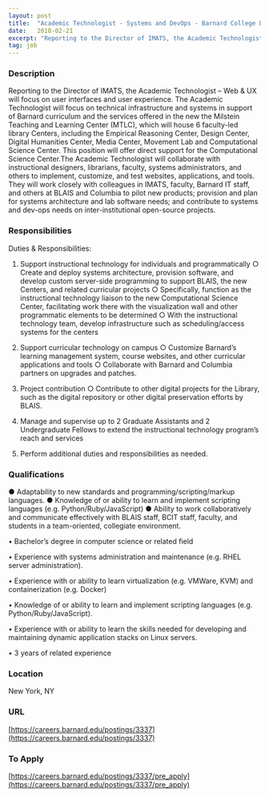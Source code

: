 ```yaml
---
layout: post
title:  "Academic Technologist - Systems and DevOps - Barnard College Library"
date:   2018-02-21
excerpt: "Reporting to the Director of IMATS, the Academic Technologist – Web & UX will focus on user interfaces and user experience. The Academic Technologist will focus on technical infrastructure and systems in support of Barnard curriculum and the services offered in the new the Milstein Teaching and Learning Center (MTLC),..."
tag: job
---
```


### Description   

Reporting to the Director of IMATS, the Academic Technologist – Web & UX will focus on user interfaces and user experience. The Academic Technologist will focus on technical infrastructure and systems in support of Barnard curriculum and the services offered in the new the Milstein Teaching and Learning Center (MTLC), which will house 6 faculty-led library Centers, including the Empirical Reasoning Center, Design Center, Digital Humanities Center, Media Center, Movement Lab and Computational Science Center. This position will offer direct support for the Computational Science Center.The Academic Technologist will collaborate with instructional designers, librarians, faculty, systems administrators, and others to implement, customize, and test websites, applications, and tools. They will work closely with colleagues in IMATS, faculty, Barnard IT staff, and others at BLAIS and Columbia to pilot new products; provision and plan for systems architecture and lab software needs; and contribute to systems and dev-ops needs on inter-institutional open-source projects.


### Responsibilities   

Duties & Responsibilities:

1. Support instructional technology for individuals and programmatically
○ Create and deploy systems architecture, provision software, and develop custom server-side programming to support BLAIS, the new Centers, and related curricular projects
○ Specifically, function as the instructional technology liaison to the new Computational Science Center, facilitating work there with the visualization wall and other programmatic elements to be determined
○ With the instructional technology team, develop infrastructure such as scheduling/access systems for the centers

2. Support curricular technology on campus
○ Customize Barnard’s learning management system, course websites, and other curricular applications and tools
○ Collaborate with Barnard and Columbia partners on upgrades and patches.

3. Project contribution
○ Contribute to other digital projects for the Library, such as the digital repository or other digital preservation efforts by BLAIS.

4. Manage and supervise up to 2 Graduate Assistants and 2 Undergraduate Fellows to extend the instructional technology program’s reach and services

5. Perform additional duties and responsibilities as needed.


### Qualifications   

● Adaptability to new standards and programming/scripting/markup languages.
● Knowledge of or ability to learn and implement scripting languages (e.g. Python/Ruby/JavaScript)
● Ability to work collaboratively and communicate effectively with BLAIS staff, BCIT staff, faculty, and students in a team-oriented, collegiate environment.

•  Bachelor’s degree in computer science or related field

•  Experience with systems administration and maintenance (e.g. RHEL server administration).

•  Experience with or ability to learn virtualization (e.g. VMWare, KVM) and containerization (e.g. Docker)

•  Knowledge of or ability to learn and implement scripting languages (e.g. Python/Ruby/JavaScript).

•  Experience with or ability to learn the skills needed for developing and maintaining dynamic application stacks on Linux servers.

•  3 years of related experience




### Location   

New York, NY


### URL   

[https://careers.barnard.edu/postings/3337](https://careers.barnard.edu/postings/3337)

### To Apply   

[https://careers.barnard.edu/postings/3337/pre_apply](https://careers.barnard.edu/postings/3337/pre_apply)





